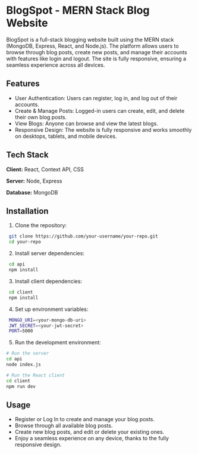 # BlogSpot - MERN Stack Blog Website

BlogSpot is a full-stack blogging website built using the MERN stack (MongoDB, Express, React, and Node.js). The platform allows users to browse through blog posts, create new posts, and manage their accounts with features like login and logout. The site is fully responsive, ensuring a seamless experience across all devices.


## Features

- User Authentication: Users can register, log in, and log out of their accounts.
- Create & Manage Posts: Logged-in users can create, edit, and delete their own blog posts.
- View Blogs: Anyone can browse and view the latest blogs.
- Responsive Design: The website is fully responsive and works smoothly on desktops, tablets, and mobile devices.


## Tech Stack

**Client:** React, Context API, CSS

**Server:** Node, Express

**Database:** MongoDB



## Installation

1. Clone the repository:

```bash
 git clone https://github.com/your-username/your-repo.git
 cd your-repo
```
2. Install server dependencies:

```bash
 cd api
 npm install
```

3. Install client dependencies:

```bash
 cd client
 npm install
```
4. Set up environment variables:
```bash
 MONGO_URI=<your-mongo-db-uri>
 JWT_SECRET=<your-jwt-secret>
 PORT=5000
```
5. Run the development environment:

```bash
# Run the server
cd api
node index.js

# Run the React client
cd client
npm run dev

```


## Usage

- Register or Log In to create and manage your blog posts.
- Browse through all available blog posts.
- Create new blog posts, and edit or delete your existing ones.
- Enjoy a seamless experience on any device, thanks to the fully responsive design.


